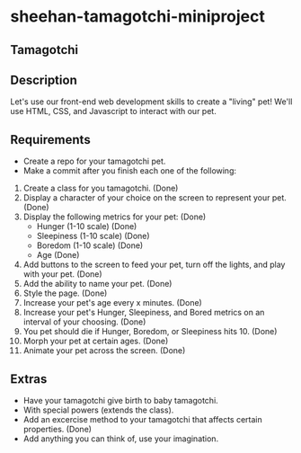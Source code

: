 # sheehan-tamagotchi-miniproject

## Tamagotchi

## Description

Let's use our front-end web development skills to create a "living" pet! We'll use HTML, CSS, and Javascript to interact with our pet.

## Requirements

- Create a repo for your tamagotchi pet.
- Make a commit after you finish each one of the following:

1. Create a class for you tamagotchi. (Done)
2. Display a character of your choice on the screen to represent your pet. (Done)
3. Display the following metrics for your pet: (Done)
	- Hunger (1-10 scale) (Done)
	- Sleepiness (1-10 scale) (Done)
	- Boredom (1-10 scale) (Done)
	- Age (Done)
4. Add buttons to the screen to feed your pet, turn off the lights, and play with your pet. (Done)
5. Add the ability to name your pet. (Done)
6. Style the page. (Done)
7. Increase your pet's age every x minutes. (Done)
8. Increase your pet's Hunger, Sleepiness, and Bored metrics on an interval of your choosing. (Done)
9. You pet should die if Hunger, Boredom, or Sleepiness hits 10. (Done)
10. Morph your pet at certain ages. (Done)
11. Animate your pet across the screen. (Done)

## Extras

- Have your tamagotchi give birth to baby tamagotchi.
- With special powers (extends the class).
- Add an excercise method to your tamagotchi that affects certain properties. (Done)
- Add anything you can think of, use your imagination.

